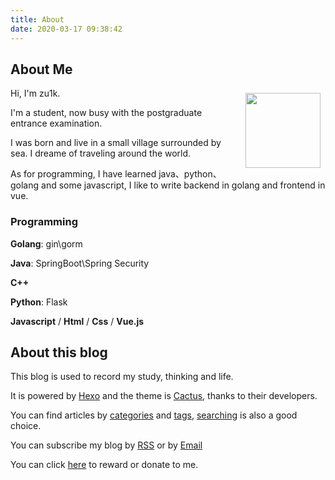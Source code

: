 ```yaml
---
title: About
date: 2020-03-17 09:38:42
---
```


## About Me

<img src="https://cdn.jsdelivr.net/gh/zu1k/cdn@cdn/images/logo.jpg" width="120px" style="float:right; margin:8px;" />

Hi, I'm zu1k.

I'm a student, now busy with the postgraduate entrance examination.

I was born and live in a small village surrounded by sea. I dreame of traveling around the world. 

As for programming, I have learned java、python、golang and some javascript, I like to write backend in golang and frontend in vue.

### Programming

**Golang**: gin\gorm

**Java**: SpringBoot\Spring Security

**C++**

**Python**: Flask

**Javascript** / **Html** / **Css** / **Vue.js**

## About this blog

This blog is used to record my study, thinking and life.

It is powered by [Hexo](https://hexo.io/zh-cn/) and the theme is [Cactus](https://github.com/probberechts/hexo-theme-cactus), thanks to their developers.

You can find articles by [categories](/categories/) and [tags](/tags/), [searching](/search/) is also a good choice.

You can subscribe my blog by [RSS](/atom.xml) or by [Email](https://mailsub.lgf.im)

You can click [here](/donate/) to reward or donate to me.
